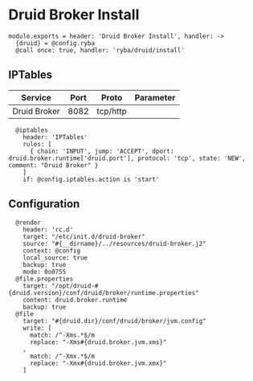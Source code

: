 
# Druid Broker Install

    module.exports = header: 'Druid Broker Install', handler: ->
      {druid} = @config.ryba
      @call once: true, handler: 'ryba/druid/install'
 
## IPTables

| Service      | Port | Proto    | Parameter                   |
|--------------|------|----------|-----------------------------|
| Druid Broker | 8082 | tcp/http |                             |

      @iptables
        header: 'IPTables'
        rules: [
          { chain: 'INPUT', jump: 'ACCEPT', dport: druid.broker.runtime['druid.port'], protocol: 'tcp', state: 'NEW', comment: "Druid Broker" }
        ]
        if: @config.iptables.action is 'start'

## Configuration

      @render
        header: 'rc.d'
        target: "/etc/init.d/druid-broker"
        source: "#{__dirname}/../resources/druid-broker.j2"
        context: @config
        local_source: true
        backup: true
        mode: 0o0755
      @file.properties
        target: "/opt/druid-#{druid.version}/conf/druid/broker/runtime.properties"
        content: druid.broker.runtime
        backup: true
      @file
        target: "#{druid.dir}/conf/druid/broker/jvm.config"
        write: [
          match: /^-Xms.*$/m
          replace: "-Xms#{druid.broker.jvm.xms}"
        ,
          match: /^-Xmx.*$/m
          replace: "-Xmx#{druid.broker.jvm.xmx}"
        ]
